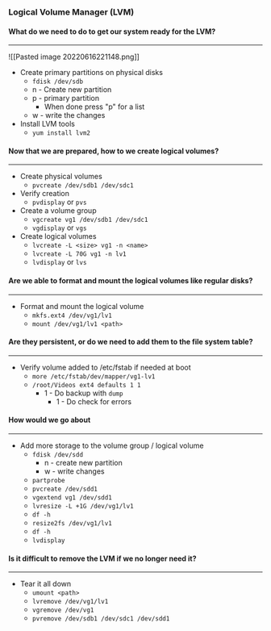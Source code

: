 ### Logical Volume Manager (LVM)

#### What do we need to do to get our system ready for the LVM?

---

![[Pasted image 20220616221148.png]]

- Create primary partitions on physical disks
  - `fdisk /dev/sdb`
  - n - Create new partition
  - p - primary partition
    - When done press "p" for a list
  - w - write the changes
- Install LVM tools
  - `yum install lvm2`

#### Now that we are prepared, how to we create logical volumes?

---

- Create physical volumes
  - `pvcreate /dev/sdb1 /dev/sdc1`
- Verify creation
  - `pvdisplay` or `pvs`
- Create a volume group
  - `vgcreate vg1 /dev/sdb1 /dev/sdc1`
  - `vgdisplay` or `vgs`
- Create logical volumes
  - `lvcreate -L <size> vg1 -n <name>`
  - `lvcreate -L 70G vg1 -n lv1`
  - `lvdisplay` or `lvs`

#### Are we able to format and mount the logical volumes like regular disks?

---

- Format and mount the logical volume
  - `mkfs.ext4 /dev/vg1/lv1`
  - `mount /dev/vg1/lv1 <path>`

#### Are they persistent, or do we need to add them to the file system table?

---

- Verify volume added to /etc/fstab if needed at boot
  - `more /etc/fstab/dev/mapper/vg1-lv1`
  - `/root/Videos ext4 defaults 1 1`
    - 1 - Do backup with `dump`
      - 1 - Do check for errors

#### How would we go about

---

- Add more storage to the volume group / logical volume
  - `fdisk /dev/sdd`
    - n - create new partition
    - w - write changes
  - `partprobe`
  - `pvcreate /dev/sdd1`
  - `vgextend vg1 /dev/sdd1`
  - `lvresize -L +1G /dev/vg1/lv1`
  - `df -h`
  - `resize2fs /dev/vg1/lv1`
  - `df -h`
  - `lvdisplay`

#### Is it difficult to remove the LVM if we no longer need it?

---

- Tear it all down
  - `umount <path>`
  - `lvremove /dev/vg1/lv1`
  - `vgremove /dev/vg1`
  - `pvremove /dev/sdb1 /dev/sdc1 /dev/sdd1`
